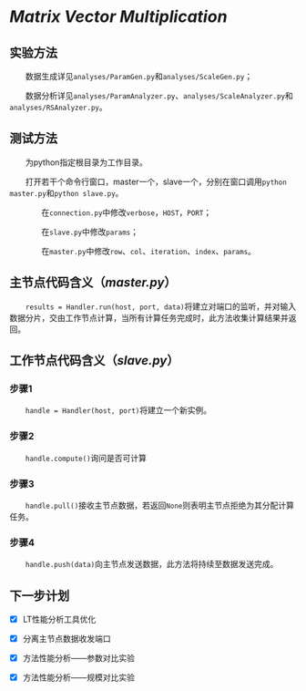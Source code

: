 # *Matrix Vector Multiplication*

## 实验方法
&emsp;&emsp;数据生成详见`analyses/ParamGen.py`和`analyses/ScaleGen.py`；

&emsp;&emsp;数据分析详见`analyses/ParamAnalyzer.py`、`analyses/ScaleAnalyzer.py`和`analyses/RSAnalyzer.py`。

## 测试方法

&emsp;&emsp;为python指定根目录为工作目录。

&emsp;&emsp;打开若干个命令行窗口，master一个，slave一个，分别在窗口调用`python master.py`和`python slave.py`。

&emsp;&emsp;&emsp;&emsp;在`connection.py`中修改`verbose`，`HOST`，`PORT`；

&emsp;&emsp;&emsp;&emsp;在`slave.py`中修改`params`；

&emsp;&emsp;&emsp;&emsp;在`master.py`中修改`row`、`col`、`iteration`、`index`、`params`。

## 主节点代码含义（*master.py*）

&emsp;&emsp;`results = Handler.run(host, port, data)`将建立对端口的监听，并对输入数据分片，交由工作节点计算，当所有计算任务完成时，此方法收集计算结果并返回。

## 工作节点代码含义（*slave.py*）

### 步骤1
&emsp;&emsp;`handle = Handler(host, port)`将建立一个新实例。
### 步骤2
&emsp;&emsp;`handle.compute()`询问是否可计算
### 步骤3
&emsp;&emsp;`handle.pull()`接收主节点数据，若返回`None`则表明主节点拒绝为其分配计算任务。
### 步骤4
&emsp;&emsp;`handle.push(data)`向主节点发送数据，此方法将持续至数据发送完成。

## 下一步计划

- [x] LT性能分析工具优化

- [x] 分离主节点数据收发端口

- [x] 方法性能分析——参数对比实验

- [x] 方法性能分析——规模对比实验
